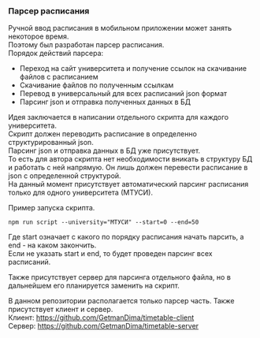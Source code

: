 ### Парсер расписания

Ручной ввод расписания в мобильном приложении может занять некоторое время.  
Поэтому был разработан парсер расписания.  
Порядок действий парсера:
* Переход на сайт университета и получение ссылок на скачивание файлов с расписанием
* Скачивание файлов по полученным ссылкам
* Перевод в универсальный для всех расписаний json формат
* Парсинг json и отправка полученных данных в БД  

Идея заключается в написании отдельного скрипта для каждого университета.  
Скрипт должен переводить расписание в определенно структурированный json.  
Парсинг json и отправка данных в БД уже присутствует.  
То есть для автора скрипта нет необходимости вникать в структуру БД и работать с ней напрямую. Он лишь должен перевести расписание в json с определенной структурой.  
На данный момент присутствует автоматический парсинг расписания только для одного университета (МТУСИ).

Пример запуска скрипта.
```
npm run script --university="МТУСИ" --start=0 --end=50  
```
Где start означает с какого по порядку расписания начать парсить, а end - на каком закончить.  
Если не указать start и end, то будет проведен парсинг всех расписаний.  

Также присутствует сервер для парсинга отдельного файла, но в дальнейшем его планируется заменить на скрипт.  

В данном репозитории располагается только парсер часть. Также присутствует клиент и сервер.  
Клиент: https://github.com/GetmanDima/timetable-client  
Сервер: https://github.com/GetmanDima/timetable-server
